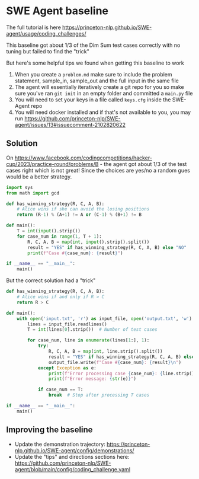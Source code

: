 # SWE Agent baseline

The full tutorial is here <https://princeton-nlp.github.io/SWE-agent/usage/coding_challenges/>

This baseline got about 1/3 of the Dim Sum test cases correctly with no tuning but failed to find the "trick"

But here's some helpful tips we found when getting this baseline to work

1. When you create a `problem.md` make sure to include the problem statement, sample_in, sample_out and the full input in the same file
2. The agent will essentially iteratively create a git repo for you so make sure you've ran `git init` in an empty folder and committed a `main.py` file
3. You will need to set your keys in a file called `keys.cfg` inside the SWE-Agent repo
4. You will need docker installed and if that's not available to you, you may run <https://github.com/princeton-nlp/SWE-agent/issues/13#issuecomment-2102820622>

## Solution

On <https://www.facebook.com/codingcompetitions/hacker-cup/2023/practice-round/problems/B> - the agent got about 1/3 of the test cases right which is not great! Since the choices are yes/no a random gues would be a better strategy.

```python
import sys
from math import gcd

def has_winning_strategy(R, C, A, B):
    # Alice wins if she can avoid the losing positions
    return (R-1) % (A+1) != A or (C-1) % (B+1) != B

def main():
    T = int(input().strip())
    for case_num in range(1, T + 1):
        R, C, A, B = map(int, input().strip().split())
        result = "YES" if has_winning_strategy(R, C, A, B) else "NO"
        print(f"Case #{case_num}: {result}")

if __name__ == "__main__":
    main()
```

But the correct solution had a "trick"

```python
def has_winning_strategy(R, C, A, B):
    # Alice wins if and only if R > C
    return R > C

def main():
    with open('input.txt', 'r') as input_file, open('output.txt', 'w') as output_file:
        lines = input_file.readlines()
        T = int(lines[0].strip())  # Number of test cases

        for case_num, line in enumerate(lines[1:], 1):
            try:
                R, C, A, B = map(int, line.strip().split())
                result = "YES" if has_winning_strategy(R, C, A, B) else "NO"
                output_file.write(f"Case #{case_num}: {result}\n")
            except Exception as e:
                print(f"Error processing case {case_num}: {line.strip()}")
                print(f"Error message: {str(e)}")

            if case_num == T:
                break  # Stop after processing T cases

if __name__ == "__main__":
    main()
```

## Improving the baseline

* Update the demonstration trajectory: <https://princeton-nlp.github.io/SWE-agent/config/demonstrations/>
* Update the "tips" and directions sections here: <https://github.com/princeton-nlp/SWE-agent/blob/main/config/coding_challenge.yaml>
